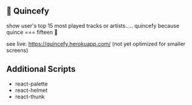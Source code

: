 ## 🍐 Quincefy
show user's top 15 most played tracks or artists..... quincefy because quince === fifteen 🤠

see live: https://quincefy.herokuapp.com/ (not yet optimized for smaller screens)

## Additional Scripts
+ react-palette
+ react-helmet
+ react-thunk




